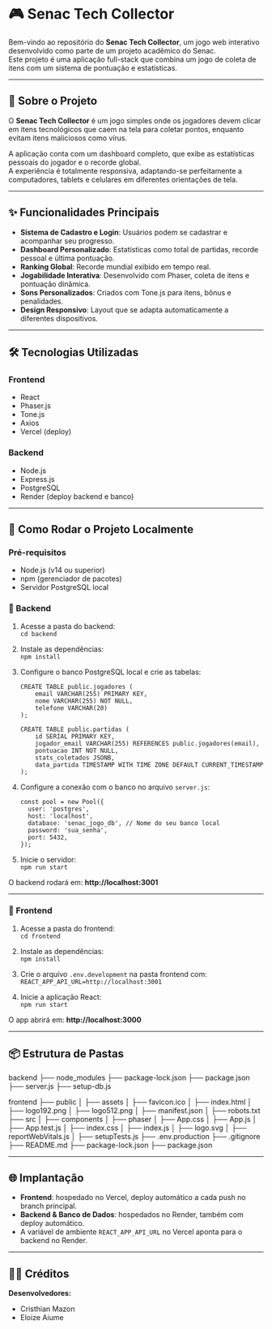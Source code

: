 # 🎮 Senac Tech Collector

Bem-vindo ao repositório do **Senac Tech Collector**, um jogo web interativo desenvolvido como parte de um projeto acadêmico do Senac.  
Este projeto é uma aplicação full-stack que combina um jogo de coleta de itens com um sistema de pontuação e estatísticas.

---

## 📖 Sobre o Projeto

O **Senac Tech Collector** é um jogo simples onde os jogadores devem clicar em itens tecnológicos que caem na tela para coletar pontos, enquanto evitam itens maliciosos como vírus.  

A aplicação conta com um dashboard completo, que exibe as estatísticas pessoais do jogador e o recorde global.  
A experiência é totalmente responsiva, adaptando-se perfeitamente a computadores, tablets e celulares em diferentes orientações de tela.

---

## ✨ Funcionalidades Principais

- **Sistema de Cadastro e Login**: Usuários podem se cadastrar e acompanhar seu progresso.  
- **Dashboard Personalizado**: Estatísticas como total de partidas, recorde pessoal e última pontuação.  
- **Ranking Global**: Recorde mundial exibido em tempo real.  
- **Jogabilidade Interativa**: Desenvolvido com Phaser, coleta de itens e pontuação dinâmica.  
- **Sons Personalizados**: Criados com Tone.js para itens, bônus e penalidades.  
- **Design Responsivo**: Layout que se adapta automaticamente a diferentes dispositivos.

---

## 🛠️ Tecnologias Utilizadas

### Frontend
- React  
- Phaser.js  
- Tone.js  
- Axios  
- Vercel (deploy)  

### Backend
- Node.js  
- Express.js  
- PostgreSQL  
- Render (deploy backend e banco)  

---

## 🚀 Como Rodar o Projeto Localmente

### Pré-requisitos
- Node.js (v14 ou superior)  
- npm (gerenciador de pacotes)  
- Servidor PostgreSQL local  

### 🔹 Backend

1. Acesse a pasta do backend:  
   `cd backend`

2. Instale as dependências:  
   `npm install`

3. Configure o banco PostgreSQL local e crie as tabelas:

    ```
    CREATE TABLE public.jogadores (
        email VARCHAR(255) PRIMARY KEY,
        nome VARCHAR(255) NOT NULL,
        telefone VARCHAR(20)
    );

    CREATE TABLE public.partidas (
        id SERIAL PRIMARY KEY,
        jogador_email VARCHAR(255) REFERENCES public.jogadores(email),
        pontuacao INT NOT NULL,
        stats_coletados JSONB,
        data_partida TIMESTAMP WITH TIME ZONE DEFAULT CURRENT_TIMESTAMP
    );
    ```

4. Configure a conexão com o banco no arquivo `server.js`:

    ```
    const pool = new Pool({
      user: 'postgres',
      host: 'localhost',
      database: 'senac_jogo_db', // Nome do seu banco local
      password: 'sua_senha',
      port: 5432,
    });
    ```

5. Inicie o servidor:  
   `npm run start`  

O backend rodará em: **http://localhost:3001**

---

### 🔹 Frontend

1. Acesse a pasta do frontend:  
   `cd frontend`

2. Instale as dependências:  
   `npm install`

3. Crie o arquivo `.env.development` na pasta frontend com:  
   `REACT_APP_API_URL=http://localhost:3001`

4. Inicie a aplicação React:  
   `npm run start`

O app abrirá em: **http://localhost:3000**

---

## 📦 Estrutura de Pastas

backend
├── node_modules
├── package-lock.json
├── package.json
├── server.js
├── setup-db.js

frontend
├── public
│ ├── assets
│ ├── favicon.ico
│ ├── index.html
│ ├── logo192.png
│ ├── logo512.png
│ ├── manifest.json
│ ├── robots.txt
├── src
│ ├── components
│ ├── phaser
│ ├── App.css
│ ├── App.js
│ ├── App.test.js
│ ├── index.css
│ ├── index.js
│ ├── logo.svg
│ ├── reportWebVitals.js
│ ├── setupTests.js
├── .env.production
├── .gitignore
├── README.md
├── package-lock.json
├── package.json

---

## 🌐 Implantação

- **Frontend**: hospedado no Vercel, deploy automático a cada push no branch principal.  
- **Backend & Banco de Dados**: hospedados no Render, também com deploy automático.  
- A variável de ambiente `REACT_APP_API_URL` no Vercel aponta para o backend no Render.  

---

## 👨‍💻 Créditos

**Desenvolvedores:**  
- Cristhian Mazon  
- Eloize Aiume  
